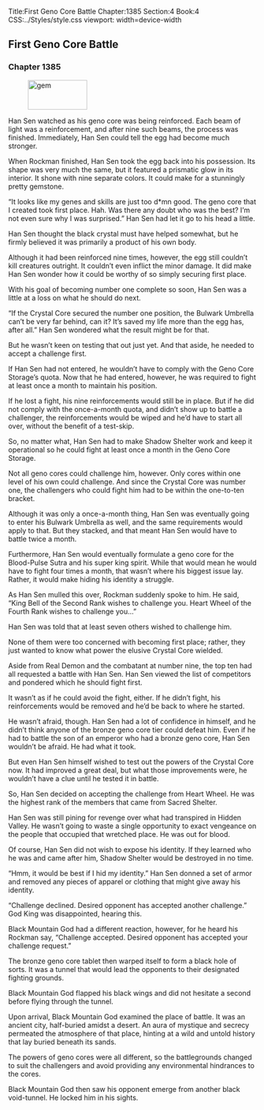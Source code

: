 Title:First Geno Core Battle 
Chapter:1385 
Section:4 
Book:4 
CSS:../Styles/style.css 
viewport: width=device-width
  
## First Geno Core Battle
### Chapter 1385 
<figure>
	<img src="../Images/gem.gif" alt="gem" id="gem" width="120" height="60" />
</figure>
  

  
  Han Sen watched as his geno core was being reinforced. Each beam of light was a reinforcement, and after nine such beams, the process was finished. Immediately, Han Sen could tell the egg had become much stronger.

When Rockman finished, Han Sen took the egg back into his possession. Its shape was very much the same, but it featured a prismatic glow in its interior. It shone with nine separate colors. It could make for a stunningly pretty gemstone.

“It looks like my genes and skills are just too d*mn good. The geno core that I created took first place. Hah. Was there any doubt who was the best? I’m not even sure why I was surprised.” Han Sen had let it go to his head a little.

Han Sen thought the black crystal must have helped somewhat, but he firmly believed it was primarily a product of his own body.

Although it had been reinforced nine times, however, the egg still couldn’t kill creatures outright. It couldn’t even inflict the minor damage. It did make Han Sen wonder how it could be worthy of so simply securing first place.

With his goal of becoming number one complete so soon, Han Sen was a little at a loss on what he should do next.

“If the Crystal Core secured the number one position, the Bulwark Umbrella can’t be very far behind, can it? It’s saved my life more than the egg has, after all.” Han Sen wondered what the result might be for that.

But he wasn’t keen on testing that out just yet. And that aside, he needed to accept a challenge first.

If Han Sen had not entered, he wouldn’t have to comply with the Geno Core Storage’s quota. Now that he had entered, however, he was required to fight at least once a month to maintain his position.

If he lost a fight, his nine reinforcements would still be in place. But if he did not comply with the once-a-month quota, and didn’t show up to battle a challenger, the reinforcements would be wiped and he’d have to start all over, without the benefit of a test-skip.

So, no matter what, Han Sen had to make Shadow Shelter work and keep it operational so he could fight at least once a month in the Geno Core Storage.

Not all geno cores could challenge him, however. Only cores within one level of his own could challenge. And since the Crystal Core was number one, the challengers who could fight him had to be within the one-to-ten bracket.

Although it was only a once-a-month thing, Han Sen was eventually going to enter his Bulwark Umbrella as well, and the same requirements would apply to that. But they stacked, and that meant Han Sen would have to battle twice a month.

Furthermore, Han Sen would eventually formulate a geno core for the Blood-Pulse Sutra and his super king spirit. While that would mean he would have to fight four times a month, that wasn’t where his biggest issue lay. Rather, it would make hiding his identity a struggle.

As Han Sen mulled this over, Rockman suddenly spoke to him. He said, “King Bell of the Second Rank wishes to challenge you. Heart Wheel of the Fourth Rank wishes to challenge you…”

Han Sen was told that at least seven others wished to challenge him.

None of them were too concerned with becoming first place; rather, they just wanted to know what power the elusive Crystal Core wielded.

Aside from Real Demon and the combatant at number nine, the top ten had all requested a battle with Han Sen. Han Sen viewed the list of competitors and pondered which he should fight first.

It wasn’t as if he could avoid the fight, either. If he didn’t fight, his reinforcements would be removed and he’d be back to where he started.

He wasn’t afraid, though. Han Sen had a lot of confidence in himself, and he didn’t think anyone of the bronze geno core tier could defeat him. Even if he had to battle the son of an emperor who had a bronze geno core, Han Sen wouldn’t be afraid. He had what it took.

But even Han Sen himself wished to test out the powers of the Crystal Core now. It had improved a great deal, but what those improvements were, he wouldn’t have a clue until he tested it in battle.

So, Han Sen decided on accepting the challenge from Heart Wheel. He was the highest rank of the members that came from Sacred Shelter.

Han Sen was still pining for revenge over what had transpired in Hidden Valley. He wasn’t going to waste a single opportunity to exact vengeance on the people that occupied that wretched place. He was out for blood.

Of course, Han Sen did not wish to expose his identity. If they learned who he was and came after him, Shadow Shelter would be destroyed in no time.

“Hmm, it would be best if I hid my identity.” Han Sen donned a set of armor and removed any pieces of apparel or clothing that might give away his identity.

“Challenge declined. Desired opponent has accepted another challenge.” God King was disappointed, hearing this.

Black Mountain God had a different reaction, however, for he heard his Rockman say, “Challenge accepted. Desired opponent has accepted your challenge request.”

The bronze geno core tablet then warped itself to form a black hole of sorts. It was a tunnel that would lead the opponents to their designated fighting grounds.

Black Mountain God flapped his black wings and did not hesitate a second before flying through the tunnel.

Upon arrival, Black Mountain God examined the place of battle. It was an ancient city, half-buried amidst a desert. An aura of mystique and secrecy permeated the atmosphere of that place, hinting at a wild and untold history that lay buried beneath its sands.

The powers of geno cores were all different, so the battlegrounds changed to suit the challengers and avoid providing any environmental hindrances to the cores.

Black Mountain God then saw his opponent emerge from another black void-tunnel. He locked him in his sights.
